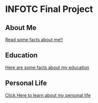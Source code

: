 
# INFOTC Final Project

## **About Me**
[Read some facts about me!!](https://github.com/mksbht/FinalProject/About-Me)
## **Education**
[Here are some facts about my education](education.md)

## **Personal Life**
[Click Here to learn about my personal life](personal.md)


